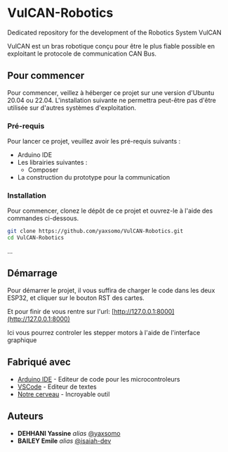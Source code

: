 # VulCAN-Robotics
Dedicated repository for the development of the Robotics System VulCAN

VulCAN est un bras robotique conçu pour être le plus fiable possible en exploitant le protocole de communication CAN Bus.

## Pour commencer

Pour commencer, veillez à héberger ce projet sur une version d'Ubuntu 20.04 ou 22.04. L'installation suivante ne permettra peut-être pas d'être utilisée sur d'autres systèmes d'exploitation.

### Pré-requis

Pour lancer ce projet, veuillez avoir les pré-requis suivants :

- Arduino IDE
- Les librairies suivantes : 
    - Composer
- La construction du prototype pour la communication

### Installation

Pour commencer, clonez le dépôt de ce projet et ouvrez-le à l'aide des commandes ci-dessous.

```bash
git clone https://github.com/yaxsomo/VulCAN-Robotics.git
cd VulCAN-Robotics
```

...

## Démarrage

Pour démarrer le projet, il vous suffira de charger le code dans les deux ESP32, et cliquer sur le bouton RST des cartes.

Et pour finir de vous rentre sur l'url: 
[http://127.0.0.1:8000](http://127.0.0.1:8000)

Ici vous pourrez controler les stepper motors à l'aide de l'interface graphique

## Fabriqué avec

* [Arduino IDE](https://docs.arduino.cc) - Editeur de code pour les microcontroleurs
* [VSCode](https://code.visualstudio.com/) - Editeur de textes
* [Notre cerveau](https://media.tenor.com/yyTPHle1YdQAAAAC/homer-brain.gif) - Incroyable outil


## Auteurs

* **DEHHANI Yassine** _alias_ [@yaxsomo](https://github.com/yaxsomo)
* **BAILEY Emile** _alias_ [@isaiah-dev](https://github.com/isaiah-dev)

